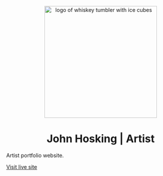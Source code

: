 <p align="center">
  <a href="https://johnhosking.com">
    <img alt="logo of whiskey tumbler with ice cubes" src="src/images/Painting/Allotment/Life_&_Death-thumb.jpg" width="300" />
  </a>
</p>
<h1 align="center">
  John Hosking | Artist
</h1>

Artist portfolio website.

[Visit live site](https://johnhosking.com)
